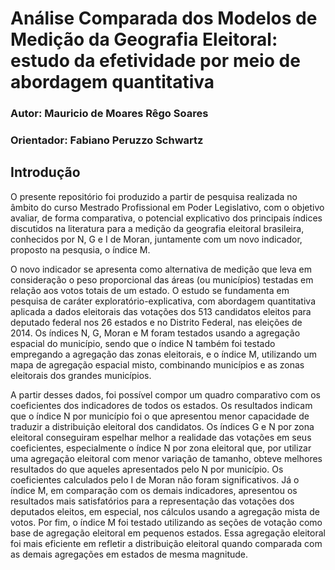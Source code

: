 # Análise Comparada dos Modelos de Medição da Geografia Eleitoral: estudo da efetividade por meio de abordagem quantitativa

### Autor: Mauricio de Moares Rêgo Soares
### Orientador: Fabiano Peruzzo Schwartz

## Introdução

O presente repositório foi produzido a partir de pesquisa realizada no âmbito do curso Mestrado Profissional em Poder Legislativo, com o objetivo avaliar, de forma comparativa, o potencial explicativo dos principais índices discutidos na literatura para a medição da geografia eleitoral brasileira, conhecidos por N, G e I de Moran, juntamente com um novo indicador, proposto na pesqusia, o índice M.

O novo indicador se apresenta como alternativa de medição que leva em consideração o peso proporcional das áreas (ou municípios) testadas em relação aos votos totais de um estado. O estudo se fundamenta em pesquisa de caráter exploratório-explicativa, com abordagem quantitativa aplicada a dados eleitorais das votações dos 513 candidatos eleitos para deputado federal nos 26 estados e no Distrito Federal, nas eleições de 2014. Os índices N, G, Moran e M foram testados usando a agregação espacial do município, sendo que o índice N também foi testado empregando a agregação das zonas eleitorais, e o índice M, utilizando um mapa de agregação espacial misto, combinando municípios e as zonas eleitorais dos grandes municípios.

A partir desses dados, foi possível compor um quadro comparativo com os coeficientes dos indicadores de todos os estados. Os resultados indicam que o índice N por município foi o que apresentou menor capacidade de traduzir a distribuição eleitoral dos candidatos. Os índices G e N por zona eleitoral conseguiram espelhar melhor a realidade das votações em seus coeficientes, especialmente o índice N por zona eleitoral que, por utilizar uma agregação eleitoral com menor variação de tamanho, obteve melhores resultados do que aqueles apresentados pelo N por município. Os coeficientes calculados pelo I de Moran não foram significativos. Já o índice M, em comparação com os demais indicadores, apresentou os resultados mais satisfatórios para a representação das votações dos deputados eleitos, em especial, nos cálculos usando a agregação mista de votos. Por fim, o índice M foi testado utilizando as seções de votação como base de agregação eleitoral em pequenos estados. Essa agregação eleitoral foi mais eficiente em refletir a distribuição eleitoral quando comparada com as demais agregações em estados de mesma magnitude.

## 
